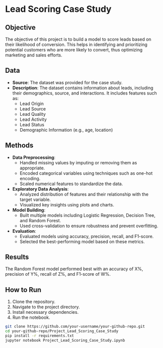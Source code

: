 # Lead Scoring Case Study

## Objective
The objective of this project is to build a model to score leads based on their likelihood of conversion. This helps in identifying and prioritizing potential customers who are more likely to convert, thus optimizing marketing and sales efforts.

## Data
- **Source**: The dataset was provided for the case study.
- **Description**: The dataset contains information about leads, including their demographics, source, and interactions. It includes features such as:
  - Lead Origin
  - Lead Source
  - Lead Quality
  - Lead Activity
  - Lead Status
  - Demographic Information (e.g., age, location)

## Methods
- **Data Preprocessing**:
  - Handled missing values by imputing or removing them as appropriate.
  - Encoded categorical variables using techniques such as one-hot encoding.
  - Scaled numerical features to standardize the data.
- **Exploratory Data Analysis**:
  - Analyzed distribution of features and their relationship with the target variable.
  - Visualized key insights using plots and charts.
- **Model Building**:
  - Built multiple models including Logistic Regression, Decision Tree, and Random Forest.
  - Used cross-validation to ensure robustness and prevent overfitting.
- **Evaluation**:
  - Evaluated models using accuracy, precision, recall, and F1-score.
  - Selected the best-performing model based on these metrics.

## Results
The Random Forest model performed best with an accuracy of X%, precision of Y%, recall of Z%, and F1-score of W%.

## How to Run
1. Clone the repository.
2. Navigate to the project directory.
3. Install necessary dependencies.
4. Run the notebook.

```bash
git clone https://github.com/your-username/your-github-repo.git
cd your-github-repo/Project_Lead_Scoring_Case_Study
pip install -r requirements.txt
jupyter notebook Project_Lead_Scoring_Case_Study.ipynb


